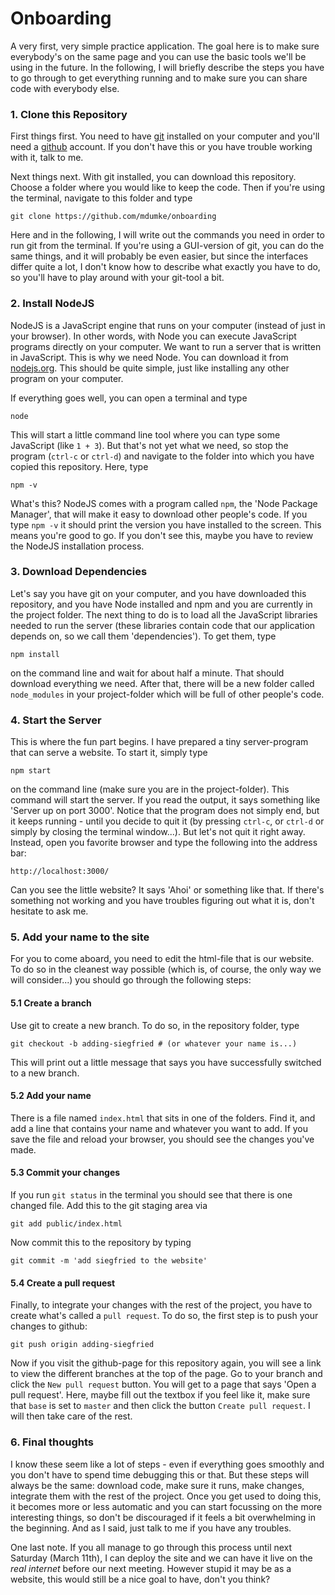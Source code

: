 # Onboarding

A very first, very simple practice application. The goal here is to make sure everybody's on the same page and you can use the basic tools we'll be using in the future. In the following, I will briefly describe the steps you have to go through to get everything running and to make sure you can share code with everybody else.

### 1. Clone this Repository

First things first. You need to have [git](https://git-scm.com) installed on your computer and you'll need a [github](https://github.com) account. If you don't have this or you have trouble working with it, talk to me.

Next things next. With git installed, you can download this repository. Choose a folder where you would like to keep the code. Then if you're using the terminal, navigate to this folder and type
```
git clone https://github.com/mdumke/onboarding
```
Here and in the following, I will write out the commands you need in order to run git from the terminal. If you're using a GUI-version of git, you can do the same things, and it will probably be even easier, but since the interfaces differ quite a lot, I don't know how to describe what exactly you have to do, so you'll have to play around with your git-tool a bit.


### 2. Install NodeJS

NodeJS is a JavaScript engine that runs on your computer (instead of just in your browser). In other words, with Node you can execute JavaScript programs directly on your computer. We want to run a server that is written in JavaScript. This is why we need Node. You can download it from [nodejs.org](https://nodejs.org/en/). This should be quite simple, just like installing any other program on your computer.

If everything goes well, you can open a terminal and type
```
node
```
This will start a little command line tool where you can type some JavaScript (like `1 + 3`). But that's not yet what we need, so stop the program (`ctrl-c` or `ctrl-d`) and navigate to the folder into which you have copied this repository. Here, type
```
npm -v
```
What's this? NodeJS comes with a program called `npm`, the 'Node Package Manager', that will make it easy to download other people's code. If you type `npm -v` it should print the version you have installed to the screen. This means you're good to go. If you don't see this, maybe you have to review the NodeJS installation process.


### 3. Download Dependencies

Let's say you have git on your computer, and you have downloaded this repository, and you have Node installed and npm and you are currently in the project folder. The next thing to do is to load all the JavaScript libraries needed to run the server (these libraries contain code that our application depends on, so we call them 'dependencies'). To get them, type
```
npm install
```
on the command line and wait for about half a minute. That should download everything we need. After that, there will be a new folder called `node_modules` in your project-folder which will be full of other people's code.


### 4. Start the Server

This is where the fun part begins. I have prepared a tiny server-program that can serve a website. To start it, simply type
```
npm start
```
on the command line (make sure you are in the project-folder). This command will start the server. If you read the output, it says something like 'Server up on port 3000'. Notice that the program does not simply end, but it keeps running - until you decide to quit it (by pressing `ctrl-c`, or `ctrl-d` or simply by closing the terminal window...). But let's not quit it right away. Instead, open you favorite browser and type the following into the address bar:
```
http://localhost:3000/
```
Can you see the little website? It says 'Ahoi' or something like that. If there's something not working and you have troubles figuring out what it is, don't hesitate to ask me.


### 5. Add your name to the site

For you to come aboard, you need to edit the html-file that is our website. To do so in the cleanest way possible (which is, of course, the only way we will consider...) you should go through the following steps:

#### 5.1 Create a branch

Use git to create a new branch. To do so, in the repository folder, type
```
git checkout -b adding-siegfried # (or whatever your name is...)
```
This will print out a little message that says you have successfully switched to a new branch.

#### 5.2 Add your name

There is a file named `index.html` that sits in one of the folders. Find it, and add a line that contains your name and whatever you want to add. If you save the file and reload your browser, you should see the changes you've made.


#### 5.3 Commit your changes

If you run `git status` in the terminal you should see that there is one changed file. Add this to the git staging area via
```
git add public/index.html
```
Now commit this to the repository by typing
```
git commit -m 'add siegfried to the website'
```


#### 5.4 Create a pull request

Finally, to integrate your changes with the rest of the project, you have to create what's called a `pull request`. To do so, the first step is to push your changes to github:
```
git push origin adding-siegfried
```
Now if you visit the github-page for this repository again, you will see a link to view the different branches at the top of the page. Go to your branch and click the `New pull request` button. You will get to a page that says 'Open a pull request'. Here, maybe fill out the textbox if you feel like it, make sure that `base` is set to `master` and then click the button `Create pull request`. I will then take care of the rest.


### 6. Final thoughts

I know these seem like a lot of steps - even if everything goes smoothly and you don't have to spend time debugging this or that. But these steps will always be the same: download code, make sure it runs, make changes, integrate them with the rest of the project. Once you get used to doing this, it becomes more or less automatic and you can start focussing on the more interesting things, so don't be discouraged if it feels a bit overwhelming in the beginning. And as I said, just talk to me if you have any troubles.

One last note. If you all manage to go through this process until next Saturday (March 11th), I can deploy the site and we can have it live on the *real internet* before our next meeting. However stupid it may be as a website, this would still be a nice goal to have, don't you think?
